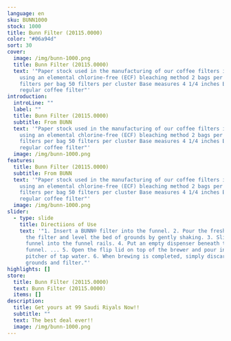 ```yaml
---
language: en
sku: BUNN1000
stock: 1000
title: Bunn Filter (20115.0000)
color: "#06a94d"
sort: 30
cover:
  image: /img/bunn-1000.png
  title: Bunn Filter (20115.0000)
  text: '"Paper stock used in the manufacturing of our coffee filters is produced
    using an elemental chlorine-free (ECF) bleaching method 2 bags per case, 500
    filters per bag 50 filters per cluster Base measures 4 1/4 inches Bunn
    regular coffee filter"'
introduction:
  introLine: ""
  label: ""
  title: Bunn Filter (20115.0000)
  subtitle: From BUNN
  text: '"Paper stock used in the manufacturing of our coffee filters is produced
    using an elemental chlorine-free (ECF) bleaching method 2 bags per case, 500
    filters per bag 50 filters per cluster Base measures 4 1/4 inches Bunn
    regular coffee filter"'
  image: /img/bunn-1000.png
features:
  title: Bunn Filter (20115.0000)
  subtitle: From BUNN
  text: '"Paper stock used in the manufacturing of our coffee filters is produced
    using an elemental chlorine-free (ECF) bleaching method 2 bags per case, 500
    filters per bag 50 filters per cluster Base measures 4 1/4 inches Bunn
    regular coffee filter"'
  image: /img/bunn-1000.png
slider:
  - type: slide
    title: Directiions of Use
    text: '"1. Insert a BUNN® filter into the funnel. 2. Pour the fresh coffee into
      the filter and level the bed of grounds by gently shaking. 3. Slide the
      funnel into the funnel rails. 4. Put an empty dispenser beneath the
      funnel. ... 5. Open the flip lid on top of the brewer and pour in one
      pitcher of tap water. 6. When brewing is completed, simply discard the
      grounds and filter."'
highlights: []
store:
  title: Bunn Filter (20115.0000)
  text: Bunn Filter (20115.0000)
  items: []
description:
  title: Get yours at 99 Saudi Riyals Now!!
  subtitle: ""
  text: The best deal ever!!
  image: /img/bunn-1000.png
---
```

